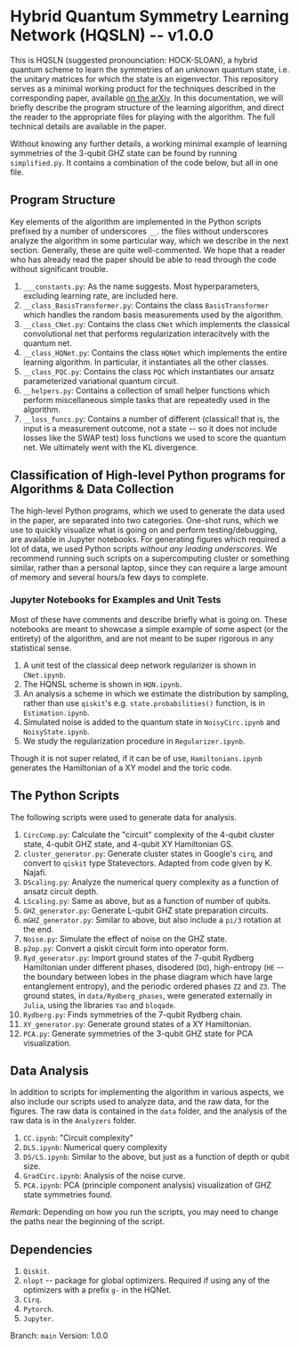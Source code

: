 # Hybrid Quantum Symmetry Learning Network (HQSLN) -- v1.0.0
This is HQSLN (suggested pronounciation: HOCK-SLOAN), a hybrid quantum scheme to learn the symmetries of an unknown quantum state, i.e. the unitary matrices for which the state is an eigenvector. This repository serves as a minimal working product for the techniques described in the corresponding paper, available [on the arXiv](https://arxiv.org/abs/2206.11970). In this documentation, we will briefly describe the program structure of the learning algorithm, and direct the reader to the appropriate files for playing with the algorithm. The full technical details are available in the paper. 

Without knowing any further details, a working minimal example of learning symmetries of the 3-qubit GHZ state can be found by running `simplified.py`. It contains a combination of the code below, but all in one file.

## Program Structure
Key elements of the algorithm are implemented in the Python scripts prefixed by a number of underscores `__`. the files without underscores analyze the algorithm in some particular way, which we describe in the next section. Generally, these are quite well-commented. We hope that a reader who has already read the paper should be able to read through the code without significant trouble.
1. `___constants.py`: As the name suggests. Most hyperparameters, excluding learning rate, are included here.
2. `__class_BasisTransformer.py`: Contains the class `BasisTransformer` which handles the random basis measurements used by the algorithm.
3. `__class_CNet.py`: Contains the class `CNet` which implements the classical convolutional net that performs regularization interacitvely with the quantum net.
4. `__class_HQNet.py`: Contains the class `HQNet` which implements the entire learning algorithm. In particular, it instantiates all the other classes.
5. `__class_PQC.py`: Contains the class `PQC` which instantiates our ansatz parameterized variational quantum circuit.
6. `__helpers.py`: Contains a collection of small helper functions which perform miscellaneous simple tasks that are repeatedly used in the algorithm.
7. `__loss_funcs.py`: Contains a number of different (classical! that is, the input is a measurement outcome, not a state -- so it does not include losses like the SWAP test) loss functions we used to score the quantum net. We ultimately went with the KL divergence.

## Classification of High-level Python programs for Algorithms & Data Collection
The high-level Python programs, which we used to generate the data used in the paper, are separated into two categories. One-shot runs, which we use to quickly visualize what is going on and perform testing/debugging, are available in Jupyter notebooks. For generating figures which required a lot of data, we used Python scripts *without any leading underscores*. We recommend running such scripts on a supercomputing cluster or something similar, rather than a personal laptop, since they can require a large amount of memory and several hours/a few days to complete.

### Jupyter Notebooks for Examples and Unit Tests
Most of these have comments and describe briefly what is going on. These notebooks are meant to showcase a simple example of some aspect (or the entirety) of the algorithm, and are not meant to be super rigorous in any statistical sense.

1. A unit test of the classical deep network regularizer is shown in `CNet.ipynb`.
2. The HQNSL scheme is shown in `HQN.ipynb`. 
3. An analysis a scheme in which we estimate the distribution by sampling, rather than use `qiskit`'s e.g. `state.probabilities()` function, is in `Estimation.ipynb`.
4. Simulated noise is added to the quantum state in `NoisyCirc.ipynb` and `NoisyState.ipynb`.
5. We study the regularization procedure in `Regularizer.ipynb`.

Though it is not super related, if it can be of use, `Hamiltonians.ipynb` generates the Hamiltonian of a XY model and the toric code.

## The Python Scripts
The following scripts were used to generate data for analysis.
1. `CircComp.py`: Calculate the "circuit" complexity of the 4-qubit cluster state, 4-qubit GHZ state, and 4-qubit XY Hamiltonian GS.
2. `cluster_generator.py`: Generate cluster states in Google's `cirq`, and convert to `qiskit` type Statevectors. Adapted from code given by K. Najafi.
3. `DScaling.py`: Analyze the numerical query complexity as a function of ansatz circuit depth.
4. `LScaling.py`: Same as above, but as a function of number of qubits.
5. `GHZ_generator.py`: Generate L-qubit GHZ state preparation circuits.
6. `mGHZ_generator.py`: Similar to above, but also include a `pi/3` rotation at the end.
7. `Noise.py`: Simulate the effect of noise on the GHZ state.
8. `p2op.py`: Convert a qiskit circuit form into operator form.
9. `Ryd_generator.py`: Import ground states of the 7-qubit Rydberg Hamiltonian under different phases, disodered (`DO`), high-entropy (`HE` -- the boundary between lobes in the phase diagram which have large entanglement entropy), and the periodic ordered phases `Z2` and `Z3`. The ground states, in `data/Rydberg_phases`, were generated externally in `Julia`, using the libraries `Yao` and `bloqade`.
10. `Rydberg.py`: Finds symmetries of the 7-qubit Rydberg chain.
11. `XY_generator.py`: Generate ground states of a XY Hamiltonian.
12. `PCA.py`: Generate symmetries of the 3-qubit GHZ state for PCA visualization.

## Data Analysis
In addition to scripts for implementing the algorithm in various aspects, we also include our scripts used to analyze data, and the raw data, for the figures. The raw data is contained in the `data` folder, and the analysis of the raw data is in the `Analyzers` folder.

1. `CC.ipynb`: "Circuit complexity"
2. `DLS.ipynb`: Numerical query complexity
3. `DS/LS.ipynb`: Similar to the above, but just as a function of depth or qubit size.
4. `GradCirc.ipynb`: Analysis of the noise curve.
5. `PCA.ipynb`: PCA (principle component analysis) visualization of GHZ state symmetries found.

*Remark*: Depending on how you run the scripts, you may need to change the paths near the beginning of the script.

## Dependencies
1. `Qiskit`.
2. `nlopt` -- package for global optimizers. Required if using any of the optimizers with a prefix `g-` in the HQNet.
3. `Cirq`.
4. `Pytorch`.
5. `Jupyter`.

Branch: `main`
Version: 1.0.0
